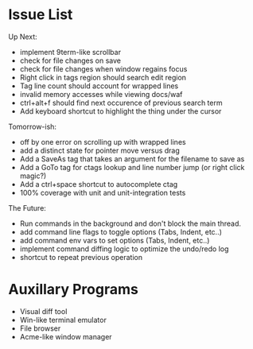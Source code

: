 # Issue List

Up Next:

* implement 9term-like scrollbar
* check for file changes on save
* check for file changes when window regains focus
* Right click in tags region should search edit region
* Tag line count should account for wrapped lines
* invalid memory accesses while viewing docs/waf
* ctrl+alt+f should find next occurence of previous search term
* Add keyboard shortcut to highlight the thing under the cursor

Tomorrow-ish:

* off by one error on scrolling up with wrapped lines
* add a distinct state for pointer move versus drag
* Add a SaveAs tag that takes an argument for the filename to save as
* Add a GoTo tag for ctags lookup and line number jump (or right click magic?)
* Add a ctrl+space shortcut to autocomplete ctag
* 100% coverage with unit and unit-integration tests

The Future:

* Run commands in the background and don't block the main thread.
* add command line flags to toggle options (Tabs, Indent, etc..)
* add command env vars to set options (Tabs, Indent, etc..)
* implement command diffing logic to optimize the undo/redo log
* shortcut to repeat previous operation

# Auxillary Programs

* Visual diff tool
* Win-like terminal emulator
* File browser
* Acme-like window manager

